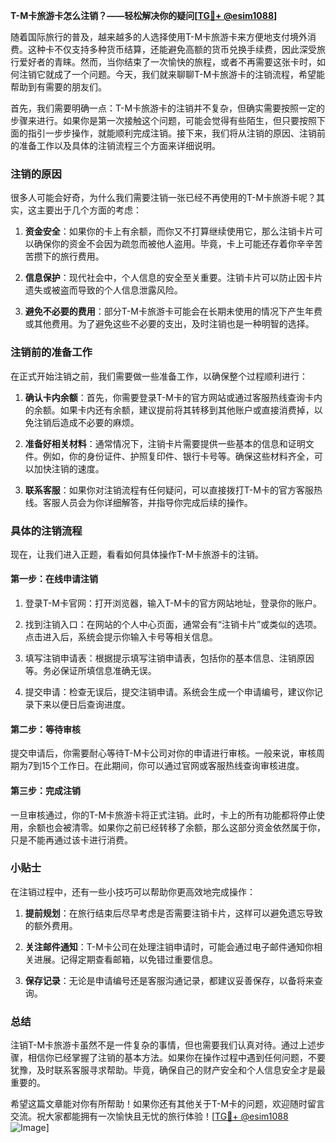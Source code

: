 **T-M卡旅游卡怎么注销？——轻松解决你的疑问[[TG💪+ @esim1088](https://t.me/s/esim1088)]**

随着国际旅行的普及，越来越多的人选择使用T-M卡旅游卡来方便地支付境外消费。这种卡不仅支持多种货币结算，还能避免高额的货币兑换手续费，因此深受旅行爱好者的青睐。然而，当你结束了一次愉快的旅程，或者不再需要这张卡时，如何注销它就成了一个问题。今天，我们就来聊聊T-M卡旅游卡的注销流程，希望能帮助到有需要的朋友们。

首先，我们需要明确一点：T-M卡旅游卡的注销并不复杂，但确实需要按照一定的步骤来进行。如果你是第一次接触这个问题，可能会觉得有些陌生，但只要按照下面的指引一步步操作，就能顺利完成注销。接下来，我们将从注销的原因、注销前的准备工作以及具体的注销流程三个方面来详细说明。

### 注销的原因

很多人可能会好奇，为什么我们需要注销一张已经不再使用的T-M卡旅游卡呢？其实，这主要出于几个方面的考虑：

1. **资金安全**：如果你的卡上有余额，而你又不打算继续使用它，那么注销卡片可以确保你的资金不会因为疏忽而被他人盗用。毕竟，卡上可能还存着你辛辛苦苦攒下的旅行费用。

2. **信息保护**：现代社会中，个人信息的安全至关重要。注销卡片可以防止因卡片遗失或被盗而导致的个人信息泄露风险。

3. **避免不必要的费用**：部分T-M卡旅游卡可能会在长期未使用的情况下产生年费或其他费用。为了避免这些不必要的支出，及时注销也是一种明智的选择。

### 注销前的准备工作

在正式开始注销之前，我们需要做一些准备工作，以确保整个过程顺利进行：

1. **确认卡内余额**：首先，你需要登录T-M卡的官方网站或通过客服热线查询卡内的余额。如果卡内还有余额，建议提前将其转移到其他账户或直接消费掉，以免注销后造成不必要的麻烦。

2. **准备好相关材料**：通常情况下，注销卡片需要提供一些基本的信息和证明文件。例如，你的身份证件、护照复印件、银行卡号等。确保这些材料齐全，可以加快注销的速度。

3. **联系客服**：如果你对注销流程有任何疑问，可以直接拨打T-M卡的官方客服热线。客服人员会为你详细解答，并指导你完成后续的操作。

### 具体的注销流程

现在，让我们进入正题，看看如何具体操作T-M卡旅游卡的注销。

#### 第一步：在线申请注销

1. 登录T-M卡官网：打开浏览器，输入T-M卡的官方网站地址，登录你的账户。
   
2. 找到注销入口：在网站的个人中心页面，通常会有“注销卡片”或类似的选项。点击进入后，系统会提示你输入卡号等相关信息。

3. 填写注销申请表：根据提示填写注销申请表，包括你的基本信息、注销原因等。务必保证所填信息准确无误。

4. 提交申请：检查无误后，提交注销申请。系统会生成一个申请编号，建议你记录下来以便日后查询进度。

#### 第二步：等待审核

提交申请后，你需要耐心等待T-M卡公司对你的申请进行审核。一般来说，审核周期为7到15个工作日。在此期间，你可以通过官网或客服热线查询审核进度。

#### 第三步：完成注销

一旦审核通过，你的T-M卡旅游卡将正式注销。此时，卡上的所有功能都将停止使用，余额也会被清零。如果你之前已经转移了余额，那么这部分资金依然属于你，只是不能再通过该卡进行消费。

### 小贴士

在注销过程中，还有一些小技巧可以帮助你更高效地完成操作：

1. **提前规划**：在旅行结束后尽早考虑是否需要注销卡片，这样可以避免遗忘导致的额外费用。

2. **关注邮件通知**：T-M卡公司在处理注销申请时，可能会通过电子邮件通知你相关进展。记得定期查看邮箱，以免错过重要信息。

3. **保存记录**：无论是申请编号还是客服沟通记录，都建议妥善保存，以备将来查询。

### 总结

注销T-M卡旅游卡虽然不是一件复杂的事情，但也需要我们认真对待。通过上述步骤，相信你已经掌握了注销的基本方法。如果你在操作过程中遇到任何问题，不要犹豫，及时联系客服寻求帮助。毕竟，确保自己的财产安全和个人信息安全才是最重要的。

希望这篇文章能对你有所帮助！如果你还有其他关于T-M卡的问题，欢迎随时留言交流。祝大家都能拥有一次愉快且无忧的旅行体验！[[TG💪+ @esim1088](https://t.me/s/esim1088) ![Image](https://i.postimg.cc/4NQfJmqS/Snipaste-2025-05-13-00-14-12.png)]